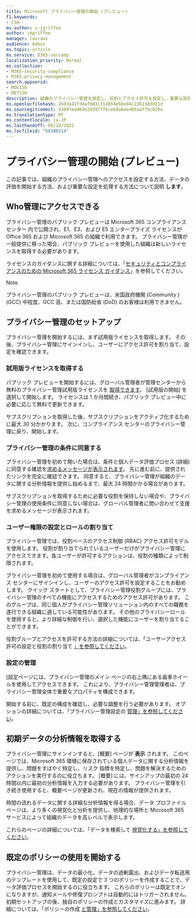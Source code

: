 ```yaml
---
title: Microsoft プライバシー管理の開始 (プレビュー)
f1.keywords:
- CSH
ms.author: v-jgriffee
author: jmgriffee
manager: laurawi
audience: Admin
ms.topic: article
ms.service: O365-seccomp
localization_priority: Normal
ms.collection:
- M365-security-compliance
- M365-privacy-management
search.appverid:
- MOE150
- MET150
description: 組織のプライバシー管理を設定し、役割とアクセス許可を設定し、重要な設定を構成する方法について説明します。
ms.openlocfilehash: 2603a41fd4afb83c353854e5bed4c236138dd21d
ms.sourcegitcommit: 43897ead6db2d3977f6ceb8abeedb8aaff9c020a
ms.translationtype: MT
ms.contentlocale: ja-JP
ms.lasthandoff: 08/18/2021
ms.locfileid: "58380214"
---
```

# <a name="get-started-with-privacy-management-preview"></a>プライバシー管理の開始 (プレビュー)

この記事では、組織のプライバシー管理へのアクセスを設定する方法、データの評価を開始する方法、および重要な設定を処理する方法について説明 **します**。

## <a name="who-can-access-privacy-management"></a>Who管理にアクセスできる

プライバシー管理のパブリック プレビューは Microsoft 365 コンプライアンス センター 内で公開され、E1、E3、および E5 エンタープライズ ライセンスが Office 365 および Microsoft 365 の組織で利用できます。 プライバシー管理が一般提供に移った場合、パブリック プレビューを使用した組織は新しいライセンスを取得する必要があります。

ライセンスのガイダンスに関する詳細については、「[セキュリティとコンプライアンスのための Microsoft 365 ライセンス ガイダンス](/office365/servicedescriptions/microsoft-365-service-descriptions/microsoft-365-tenantlevel-services-licensing-guidance/microsoft-365-security-compliance-licensing-guidance#information-protection)」を参照してください。

> [!Note]
> プライバシー管理のパブリック プレビューは、米国政府機関 (Community ) (GCC) 中程度、GCC 高、または国防総省 (DoD) のお客様は利用できません。

## <a name="set-up-privacy-management"></a>プライバシー管理のセットアップ

プライバシー管理を開始するには、まず試用版ライセンスを取得します。 その後、プライバシー管理にサインインし、ユーザーにアクセス許可を割り当て、設定を確認できます。

### <a name="get-trial-license"></a>試用版ライセンスを取得する

パブリック プレビューを開始するには、グローバル管理者が管理センターから無料のプライバシー管理試用版ライセンスを [取得できます](https://aka.ms/purchasem365privacy)。 [試用版の開始] を選択して開始します。 ライセンスは 1 か月間続き、パブリック プレビュー中に必要に応じて無料で更新できます。

サブスクリプションを取得した後、サブスクリプションをアクティブ化するために最大 30 分かかります。 次に、コンプライアンス センターのプライバシー管理に戻り、開始します。

### <a name="accept-privacy-management-terms"></a>プライバシー管理の条件に同意する

プライバシー管理を初めて開いた場合は、条件と個人データ評価プロセス (詳細) に同意する確認を[求めるメッセージが表示されます](privacy-management.md#where-privacy-management-identifies-personal-data)。 先に進む前に、提供されたリンクを完全に確認できます。 同意すると、プライバシー管理が組織のデータに関する分析情報を提供し始めるまで、最大 24 時間かかる場合があります。

サブスクリプションを取得するために必要な役割を保持しない場合や、プライバシー管理の使用条件に同意しない場合は、グローバル管理者に問い合わせて支援を求めるメッセージが表示されます。

### <a name="set-user-permissions-and-assign-roles"></a>ユーザー権限の設定とロールの割り当て

プライバシー管理では、役割ベースのアクセス制御 (RBAC) アクセス許可モデルを使用します。 役割が割り当てられているユーザーだけがプライバシー管理にアクセスできます。各ユーザーが許可するアクションは、役割の種類によって制限されます。

プライバシー管理を初めて使用する場合は、グローバル管理者がコンプライアンス センターにサインインし、ユーザーのアクセス許可を設定することをお勧めします。 クイック スタートとして、プライバシー管理役割グループには、プライバシー管理のすべての機能にアクセスするためのアクセス許可があります。 このグループは、同じ個人がプライバシー管理ソリューション内のすべての職務を遂行できる組織に適している可能性があります。 その他のプライバシーロールを使用すると、より詳細な制御を行い、選択した機能にユーザーを割り当てることができます。

役割グループとアクセスを許可する方法の詳細については、「ユーザーアクセス許可の設定と役割の割り当て [」を参照してください](privacy-management-permissions.md)。

### <a name="manage-settings"></a>設定の管理

[設定ページには、プライバシー管理のメイン ページの右上隅にある歯車ホイールを使用してアクセスできます。 これにより、プライバシー管理管理者は、プライバシー管理全体で重要なプロパティを構成できます。

開始する前に、既定の構成を確認し、必要な調整を行う必要があります。 オプションの詳細については、「プライバシー管理設定の [管理」を参照してください](privacy-management-settings.md)。

## <a name="get-initial-data-insights"></a>初期データの分析情報を取得する

プライバシー管理にサインインすると、[概要] ページが **表示** されます。 このページでは、Microsoft 365 環境に保存されている個人データに関する分析情報を提供し、問題をすばやく特定し、リスク 指標を特定し、問題を解決するためのアクションを実行するのに役立ちます。 [概要] には、サインアップの最初の 24 時間以内に最初の分析情報を入力する必要があります。 プライバシー管理を引き続き使用すると、概要ページが更新され、現在の情報が提供されます。

時間の流れるデータに関する詳細な分析情報を得る場合、データ プロファイル ページは、より多くの視覚化と分析を提供し、地理的な場所と Microsoft 365 サービスによって組織のデータを高レベルで表示します。

これらのページの詳細については、「データを検索して [視覚化する」を参照してください](privacy-management-data-profile.md)。

## <a name="get-started-with-default-policies"></a>既定のポリシーの使用を開始する

プライバシー管理は、データの最小化、データの過剰露出、およびデータ転送用のテンプレートを使用して、既定の設定で 3 つのポリシーを作成することで、データ評価プロセスを開始するのに役立ちます。 これらのポリシーは既定でオンになりますが、通知メールや修復プロンプトは自動的にはトリガーされません。 初期セットアップの後、独自のポリシーの作成とカスタマイズに進みます。 詳細については、「ポリシーの作成 [と管理」を参照してください](privacy-management-policies.md)。
